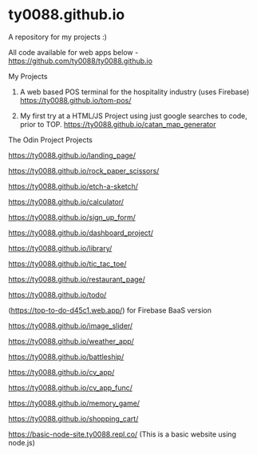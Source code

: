 # ty0088.github.io

A repository for my projects :)

All code available for web apps below - https://github.com/ty0088/ty0088.github.io



My Projects


1. A web based POS terminal for the hospitality industry (uses Firebase) https://ty0088.github.io/tom-pos/

2. My first try at a HTML/JS Project using just google searches to code, prior to TOP. https://ty0088.github.io/catan_map_generator


The Odin Project Projects

https://ty0088.github.io/landing_page/

https://ty0088.github.io/rock_paper_scissors/

https://ty0088.github.io/etch-a-sketch/

https://ty0088.github.io/calculator/

https://ty0088.github.io/sign_up_form/

https://ty0088.github.io/dashboard_project/

https://ty0088.github.io/library/

https://ty0088.github.io/tic_tac_toe/

https://ty0088.github.io/restaurant_page/

https://ty0088.github.io/todo/

(https://top-to-do-d45c1.web.app/) for Firebase BaaS version

https://ty0088.github.io/image_slider/

https://ty0088.github.io/weather_app/

https://ty0088.github.io/battleship/

https://ty0088.github.io/cv_app/

https://ty0088.github.io/cv_app_func/

https://ty0088.github.io/memory_game/

https://ty0088.github.io/shopping_cart/

https://basic-node-site.ty0088.repl.co/  (This is a basic website using node.js)
